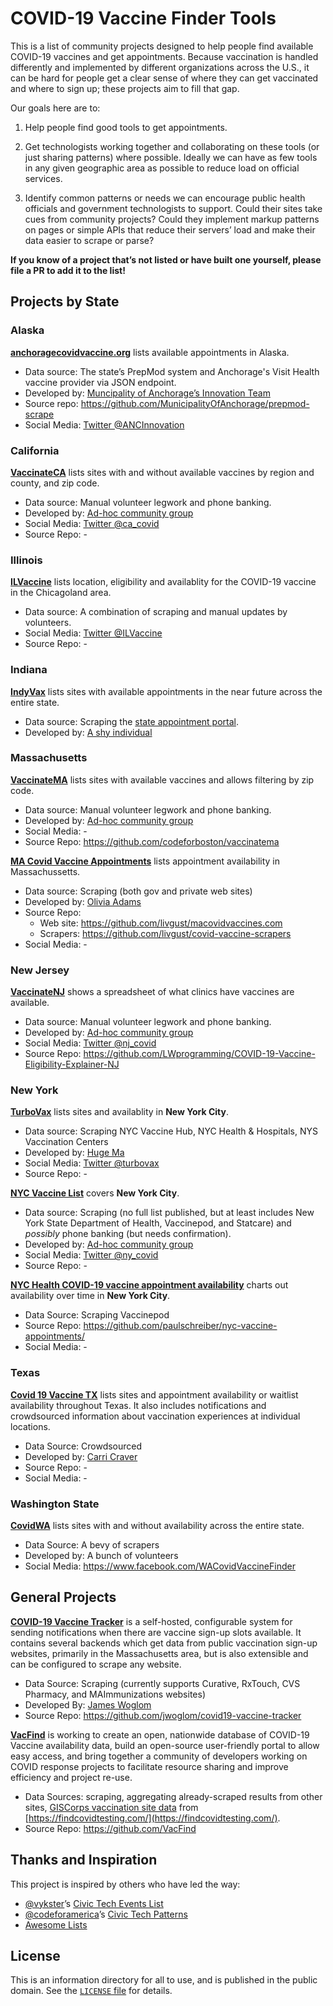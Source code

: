 # COVID-19 Vaccine Finder Tools

This is a list of community projects designed to help people find available COVID-19 vaccines and get appointments. Because vaccination is handled differently and implemented by different organizations across the U.S., it can be hard for people get a clear sense of where they can get vaccinated and where to sign up; these projects aim to fill that gap.

Our goals here are to:

1. Help people find good tools to get appointments.

2. Get technologists working together and collaborating on these tools (or just sharing patterns) where possible. Ideally we can have as few tools in any given geographic area as possible to reduce load on official services.

3. Identify common patterns or needs we can encourage public health officials and government technologists to support. Could their sites take cues from community projects? Could they implement markup patterns on pages or simple APIs that reduce their servers’ load and make their data easier to scrape or parse?

**If you know of a project that’s not listed or have built one yourself, please file a PR to add it to the list!**


## Projects by State

### Alaska

**[anchoragecovidvaccine.org](https://anchoragecovidvaccine.org/)** lists available appointments in Alaska.
- Data source: The state’s PrepMod system and Anchorage's Visit Health vaccine provider via JSON endpoint.
- Developed by: [Muncipality of Anchorage’s Innovation Team](https://medium.com/anchorage-i-team/about-us-574f8ac4d839)
- Source repo: https://github.com/MunicipalityOfAnchorage/prepmod-scrape
- Social Media: [Twitter @ANCInnovation](https://twitter.com/ANCInnovation)


### California

**[VaccinateCA](https://www.vaccinateca.com/)** lists sites with and without available vaccines by region and county, and zip code.
- Data source: Manual volunteer legwork and phone banking.
- Developed by: [Ad-hoc community group](https://www.vaccinateca.com/about-us)
- Social Media: [Twitter @ca_covid](https://twitter.com/ca_covid)
- Source Repo: -


### Illinois

**[ILVaccine](https://www.ilvaccine.org)** lists location, eligibility and availablity for the COVID-19 vaccine in the Chicagoland area.
- Data source: A combination of scraping and manual updates by volunteers.
- Social Media: [Twitter @ILVaccine](https://twitter.com/ILVaccine)
- Source Repo: -


### Indiana

**[IndyVax](https://indyvax.com/)** lists sites with available appointments in the near future across the entire state.
- Data source: Scraping the [state appointment portal](https://vaccine.coronavirus.in.gov/).
- Developed by: [A shy individual](mailto:contact@indyvax.com)


### Massachusetts

**[VaccinateMA](https://vaccinatema.com/)** lists sites with available vaccines and allows filtering by zip code.
- Data source: Manual volunteer legwork and phone banking.
- Developed by: [Ad-hoc community group](https://vaccinatema.com/FAQ)
- Social Media: -
- Source Repo: https://github.com/codeforboston/vaccinatema

**[MA Covid Vaccine Appointments](https://www.macovidvaccines.com/)** lists appointment availability in Massachussetts.
- Data source: Scraping (both gov and private web sites)
- Developed by: [Olivia Adams](https://www.oliviaadams.dev/)
- Source Repo:
    - Web site: https://github.com/livgust/macovidvaccines.com
    - Scrapers: https://github.com/livgust/covid-vaccine-scrapers
- Social Media: -


### New Jersey

**[VaccinateNJ](https://vaccinatenj.com/)** shows a spreadsheet of what clinics have vaccines are available.
- Data source: Manual volunteer legwork and phone banking.
- Developed by: [Ad-hoc community group](https://vaccinatenj.com/FAQ)
- Social Media: [Twitter @nj_covid](https://twitter.com/nj_covid)
- Source Repo: https://github.com/LWprogramming/COVID-19-Vaccine-Eligibility-Explainer-NJ


### New York

**[TurboVax](https://www.turbovax.info/)** lists sites and availablity in **New York City**.
- Data source: Scraping NYC Vaccine Hub, NYC Health & Hospitals, NYS Vaccination Centers
- Developed by: [Huge Ma](https://hugema.com)
- Social Media: [Twitter @turbovax](https://twitter.com/turbovax)
- Source Repo: -

**[NYC Vaccine List](https://nycvaccinelist.com/)** covers **New York City**.
- Data source: Scraping (no full list published, but at least includes New York State Department of Health, Vaccinepod, and Statcare) and *possibly* phone banking (but needs confirmation).
- Developed by: [Ad-hoc community group](https://nycvaccinelist.com/about)
- Social Media: [Twitter @ny_covid](https://twitter.com/ny_covid)
- Source Repo: -

**[NYC Health COVID-19 vaccine appointment availability](https://paulschreiber.github.io/nyc-vaccine-appointments/)** charts out availability over time in **New York City**.
- Data Source: Scraping Vaccinepod
- Source Repo: https://github.com/paulschreiber/nyc-vaccine-appointments/
- Social Media: -


### Texas

**[Covid 19 Vaccine TX](https://www.covid19vaccinetx.com/)** lists sites and appointment availability or waitlist availability throughout Texas. It also includes notifications and crowdsourced information about vaccination experiences at individual locations.
- Data Source: Crowdsourced
- Developed by: [Carri Craver](https://github.com/carricraver)
- Source Repo: -
- Social Media: -


### Washington State

**[CovidWA](https://www.covidwa.com/)** lists sites with and without availability across the entire state.
- Data Source: A bevy of scrapers
- Developed by: A bunch of volunteers
- Social Media: https://www.facebook.com/WACovidVaccineFinder


## General Projects

**[COVID-19 Vaccine Tracker](https://github.com/jwoglom/covid19-vaccine-tracker)** is a self-hosted, configurable system for sending notifications when there are vaccine sign-up slots available. It contains several backends which get data from public vaccination sign-up websites, primarily in the Massachusetts area, but is also extensible and can be configured to scrape any website.
- Data Source: Scraping (currently supports Curative, RxTouch, CVS Pharmacy, and MAImmunizations websites)
- Developed By: [James Woglom](https://github.com/jwoglom)
- Source Repo: https://github.com/jwoglom/covid19-vaccine-tracker

**[VacFind](https://vacfind.org)** is working to create an open, nationwide database of COVID-19 Vaccine availability data, build an open-source user-friendly portal to allow easy access, and bring together a community of developers working on COVID response projects to facilitate resource sharing and improve efficiency and project re-use.
- Data Sources: scraping, aggregating already-scraped results from other sites, [GISCorps vaccination site data](https://covid-19-giscorps.hub.arcgis.com/) from [https://findcovidtesting.com/](https://findcovidtesting.com/).
- Source Repo: https://github.com/VacFind


## Thanks and Inspiration

This project is inspired by others who have led the way:

- [@vykster](https://github.com/vykster)’s [Civic Tech Events List](https://github.com/compilerla/civic-tech-events)
- [@codeforamerica](https://github.com/codeforamerica)’s [Civic Tech Patterns](https://github.com/codeforamerica/civic-tech-patterns)
- [Awesome Lists](https://github.com/topics/awesome-lists)


## License

This is an information directory for all to use, and is published in the public domain. See the [`LICENSE` file](./LICENSE) for details.
